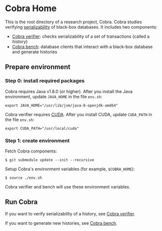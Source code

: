 # Cobra Home

This is the root directory of a research project, Cobra.
Cobra studies verifying [serializability](https://en.wikipedia.org/wiki/Serializability) of black-box databases.
It includes two components:

* [Cobra verifier](https://github.com/DBCobra/CobraVerifier): checks serializability of a set of transactions (called a _history_)
* [Cobra bench](https://github.com/DBCobra/CobraBench): database clients that interact with a black-box database and generate histories

Prepare environment
---

### Step 0: install required packages

Cobra requires Java v1.8.0 (or higher). After you install the Java environment, update `JAVA_HOME` in the file `env.sh`:

    export JAVA_HOME="/usr/lib/jvm/java-8-openjdk-amd64"

Cobra verifier requires [CUDA](https://developer.nvidia.com/cuda-zone). After you install CUDA, update `CUDA_PATH` in the file `env.sh`:

    export CUDA_PATH="/usr/local/cuda"



### Step 1: create environment

Fetch Cobra components:

    $ git submodule update --init --recursive

Setup Cobra's environment variables (for example, `$COBRA_HOME`):

    $ source ./env.sh

Cobra verifier and bench will use these environment variables.

Run Cobra
---


If you want to verify serializability of a history, see [Cobra verifier](https://github.com/DBCobra/CobraVerifier).

If you want to generate new histories, see [Cobra bench](https://github.com/DBCobra/CobraBench).

